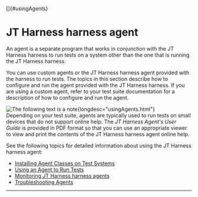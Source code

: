 
[]{#usingAgents}

# JT Harness harness agent

An agent is a separate program that works in conjunction with the JT Harness harness to run tests on
a system other than the one that is running the JT Harness harness.

You can use custom agents or the JT Harness harness agent provided with the harness to run tests.
The topics in this section describe how to configure and run the agent provided with the JT Harness
harness. If you are using a custom agent, refer to your test suite documentation for a description
of how to configure and run the agent.

![The following text is a note](../../images/hg_note.gif){longdesc="usingAgents.html"}\
Depending on your test suite, agents are typically used to run tests on small devices that do not
support online help. The *JT Harness Agent\'s User Guide* is provided in PDF format so that you can
use an appropriate viewer to view and print the contents of the JT Harness harness agent online
help.

See the following topics for detailed information about using the JT Harness harness agent:

-   [Installing Agent Classes on Test Systems](loadingClasses.html)
-   [Using an Agent to Run Tests](runTests.html)
-   [Monitoring JT Harness harness agents](monitoring.html)
-   [Troubleshooting Agents](troubleshooting.html)

----------------------------------------------------------------------------------------------------


